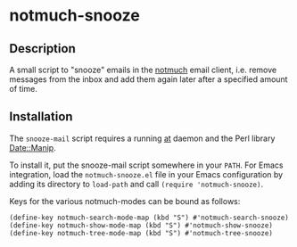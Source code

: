 # notmuch-snooze

## Description

A small script to "snooze" emails in the
[notmuch](http://notmuchmail.org/) email client, i.e. remove messages
from the inbox and add them again later after a specified amount of
time.

## Installation

The `snooze-mail` script requires a running
[at](https://packages.qa.debian.org/a/at.html) daemon and the Perl
library
[Date::Manip](http://search.cpan.org/~sbeck/Date-Manip/lib/Date/Manip.pod).

To install it, put the snooze-mail script somewhere in your `PATH`. For Emacs
integration, load the `notmuch-snooze.el` file in your Emacs configuration by
adding its directory to `load-path` and call `(require 'notmuch-snooze)`.

Keys for the various notmuch-modes can be bound as follows:

    (define-key notmuch-search-mode-map (kbd "S") #'notmuch-search-snooze)
    (define-key notmuch-show-mode-map (kbd "S") #'notmuch-show-snooze)
    (define-key notmuch-tree-mode-map (kbd "S") #'notmuch-tree-snooze)
